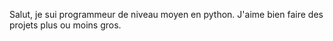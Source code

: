 Salut, je sui programmeur de niveau moyen en python. J'aime bien faire des projets plus ou moins gros.
